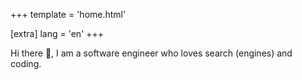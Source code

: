 +++
template = 'home.html'

[extra]
lang = 'en'
+++

Hi there 👋, I am a software engineer who loves search (engines) and coding.
